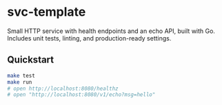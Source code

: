 # svc-template

Small HTTP service with health endpoints and an echo API, built with Go. Includes unit tests, linting, and production-ready settings.

## Quickstart
```bash
make test
make run
# open http://localhost:8080/healthz
# open "http://localhost:8080/v1/echo?msg=hello"
